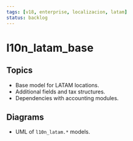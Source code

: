 ```yaml
---
tags: [v18, enterprise, localizacion, latam]
status: backlog
---
```

# l10n_latam_base

## Topics
- Base model for LATAM locations.
- Additional fields and tax structures.
- Dependencies with accounting modules.

## Diagrams
- UML of `l10n_latam.*` models.





